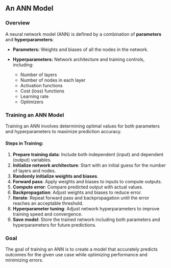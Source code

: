 ## An ANN Model

### Overview

A neural network model (ANN) is defined by a combination of **parameters** and **hyperparameters**:

* **Parameters:** Weights and biases of all the nodes in the network.
* **Hyperparameters:** Network architecture and training controls, including:

  * Number of layers
  * Number of nodes in each layer
  * Activation functions
  * Cost (loss) functions
  * Learning rate
  * Optimizers

### Training an ANN Model

Training an ANN involves determining optimal values for both parameters and hyperparameters to maximize prediction accuracy.

#### Steps in Training:

1. **Prepare training data**: Include both independent (input) and dependent (output) variables.
2. **Initialize network architecture**: Start with an initial guess for the number of layers and nodes.
3. **Randomly initialize weights and biases**.
4. **Forward pass**: Apply weights and biases to inputs to compute outputs.
5. **Compute error**: Compare predicted output with actual values.
6. **Backpropagation**: Adjust weights and biases to reduce error.
7. **Iterate**: Repeat forward pass and backpropagation until the error reaches an acceptable threshold.
8. **Hyperparameter tuning**: Adjust network hyperparameters to improve training speed and convergence.
9. **Save model**: Store the trained network including both parameters and hyperparameters for future predictions.

### Goal

The goal of training an ANN is to create a model that accurately predicts outcomes for the given use case while optimizing performance and minimizing errors.
